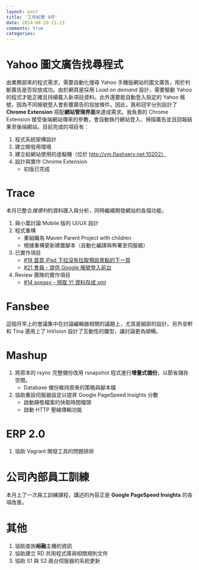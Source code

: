```yaml
---
layout: post
title: '工作紀實 9月'
date: 2014-08-29 11:13
comments: true
categories: 
---
```


# Yahoo 圖文廣告找尋程式

由業務部來的程式需求，需要自動化搜尋 Yahoo 手機版網站的圖文廣告，用於判斷廣告是否投放成功。由於網頁是採用 *Load on demand* 設計，需要驅動 Yahoo 的程式才能正確且持續載入新項目資料。此外還要能自動登入指定的 Yahoo 帳號，因為不同帳號登入會影響廣告的投放條件。因此，我和冠宇分別設計了 **Chrome Extension** 搭配**網站管理界面**來達成需求。我負責的 Chrome Extension 接受後端網站傳來的參數，會自動執行網站登入、掃描廣告並且回報結果至後端網站。目前完成的項目有：

1. 程式系統架構設計
1. 建立開發用環境
1. 建立給網站使用的虛擬機（位於 http://vm.flashserv.net:10202）
1. 設計與實作 Chrome Extension
    - 初版已完成

# Trace

本月已整合*搜便利*的資料匯入與分析，同時繼續開發網站的各個功能。

1. 與小葉討論 Mobile 版的 UI/UX 設計
1. 程式重構
    + 重組織為 Maven Parent Project with children
    + 根據重構更新建置腳本（自動化編譯與佈署至伺服器）
1. 已實作項目
    + [#18 首頁 iPad 下拉沒有拉取預設景點的下一頁](https://bitbucket.org/flashaim-trace-team/trace/issue/18/)
    + [#21 會員 - 提供 Google 帳號登入前台](https://bitbucket.org/flashaim-trace-team/trace/issue/21)
1. Review 團隊的實作項目
    + [#14 soeasy - 撈取 Y! 資料存成 xml](https://bitbucket.org/flashaim-trace-team/trace/issue/14)

# Fansbee

這個月早上的會議集中在討論編輯器相關的議題上，尤其是細部的設計。另外安軒和 Tina 還用上了 InVision 設計了互動性的雛型，讓討論更為順暢。

# Mashup

1. 將原本的 rsync 完整備份改用 rsnapshot 程式進行**增量式備份**，以節省儲存空間。
    + Database 備份維持原來的策略與腳本檔
1. 協助重設伺服器設定以提昇 Google PageSpeed Insights 分數
    + 啟動靜態檔案的快取時間檔頭
    + 啟動 HTTP 壓縮傳輸功能

# ERP 2.0

1. 協助 Vagrant 開發工具的問題排除

# 公司內部員工訓練

本月上了一次員工訓練課程，講述的內容正是 **Google PageSpeed Insights** 的各項改善。

# 其他

1. 協助查詢**裕融**主機的資訊
1. 協助建立 RD 共用程式庫與相關規則文件
1. 協助 S1 與 S2 兩台伺服器的系統更新
